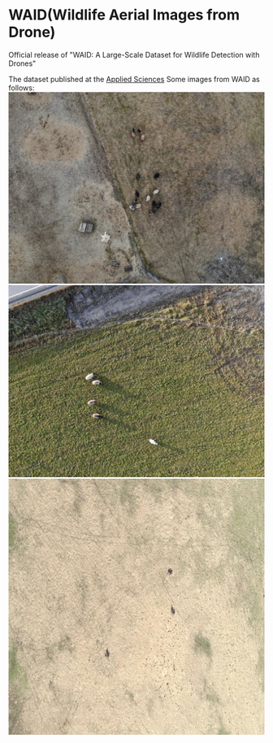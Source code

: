 # WAID(Wildlife Aerial Images from Drone)
Official release of "WAID: A Large-Scale Dataset for Wildlife Detection with Drones"

The dataset published at the [Applied Sciences](https://www.mdpi.com/2076-3417/13/18/10397)
Some images from WAID as follows:
![image](https://github.com/xiaohuicui/WAID/blob/main/WAID/images/train/2020_05_orkanger_0734_JPG.rf.6575ecdaa8b141e40689803c13d41780.jpg)
![image](https://github.com/xiaohuicui/WAID/blob/main/WAID/images/train/2019_10_storli3_3722_JPG.rf.9e8ceab0bb79dcae2c5756c11ce2d4bf.jpg)
![image](https://github.com/xiaohuicui/WAID/blob/main/WAID/images/valid/64bba8fb-8d96-4c83-8bfd-f17001c24f8a_jpg.rf.f0fc81b249399f88dd163c8f8f4da1ab.jpg)
